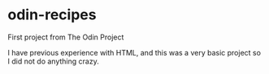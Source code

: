 # odin-recipes

First project from The Odin Project

I have previous experience with HTML, and this was a very basic project so I did not do anything crazy.
